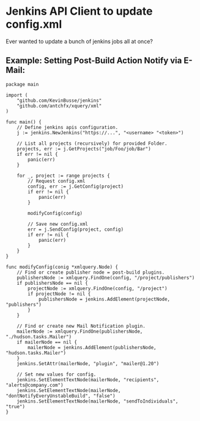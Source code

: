 # Jenkins API Client to update config.xml

Ever wanted to update a bunch of jenkins jobs all at once?

## Example: Setting Post-Build Action Notify via E-Mail:

    package main
    
    import (
        "github.com/KevinBusse/jenkins"
        "github.com/antchfx/xquery/xml"
    )
    
    func main() {
        // Define jenkins apis configuration.
        j := jenkins.NewJenkins("https://...", "<username> "<token>")
    
        // List all projects (recursively) for provided Folder.
        projects, err := j.GetProjects("job/Foo/job/Bar")  
        if err != nil {
            panic(err)
        }
    
        for _, project := range projects {
            // Request config.xml
            config, err := j.GetConfig(project)
            if err != nil {
                panic(err)
            }
    
            modifyConfig(config)
    
            // Save new config.xml
            err = j.SendConfig(project, config)
            if err != nil {
                panic(err)
            }
        }
    }
    
    func modifyConfig(conig *xmlquery.Node) {
        // Find or create publisher node = post-build plugins.
        publishersNode := xmlquery.FindOne(config, "/project/publishers")
        if publishersNode == nil {
            projectNode := xmlquery.FindOne(config, "/project")
            if projectNode != nil {
                publishersNode = jenkins.AddElement(projectNode, "publishers")
            }
        }

        // Find or create new Mail Notification plugin.
        mailerNode := xmlquery.FindOne(publishersNode, "./hudson.tasks.Mailer")
        if mailerNode == nil {
            mailerNode = jenkins.AddElement(publishersNode, "hudson.tasks.Mailer")
        }
        jenkins.SetAttr(mailerNode, "plugin", "mailer@1.20")
        
        // Set new values for config.
        jenkins.SetElementTextNode(mailerNode, "recipients", "alerts@company.com")
        jenkins.SetElementTextNode(mailerNode, "dontNotifyEveryUnstableBuild", "false")
        jenkins.SetElementTextNode(mailerNode, "sendToIndividuals", "true")
    }